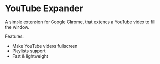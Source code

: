 # YouTube Expander

A simple extension for Google Chrome, that extends a YouTube video to fill the window.

Features:
* Make YouTube videos fullscreen
* Playlists support
* Fast & lightweight
